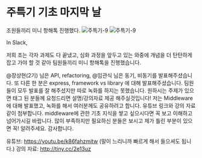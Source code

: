 # 주특기 기초 마지막 날

조원들끼리 미니 항해톡 진행했다.
![주특기-9](https://user-images.githubusercontent.com/62330320/124121917-6e9fd580-dab0-11eb-8f85-557252176169.jpg)
![주특기-9](https://user-images.githubusercontent.com/62330320/124121938-7495b680-dab0-11eb-8623-2e4308ac9fc6.jpg)



In Slack,

저희 조는 각자 과제도 다 끝냈고, 심화 과정을 앞두고 있는 와중에 개념을 더 탄탄하게 잡고 가야 할 것 같아 팀원들끼리 미니 항해톡을 진행했습니다.

@장상현(2기) 님은 API, refactoring, @임관식 님은 동기, 비동기를 발표해주셨습니다. 또 다른 한 분은 express, framework vs library 에 대해 발표해주셨습니다.
팀원들이 모두 발표를 잘 해주셨지만 따로 녹화를 하지는 못했습니다. 원하시는 주제가 있으면 태그 된 분들께 요청드리면 설명/강의자료 제공 해주실것입니다!
저는 Middleware에 대해 발표했고, 녹화를 해서 여러분께도 공유하려고 합니다.
유튜브 링크와 강의 자료 같이 첨부합니다. middleware에 관한 기초 지식을 쌓고 싶으시다면 꼭 보고 이해하고 넘어가시길 바랍니다.
많이 부족하지만 필요하신 분들은 보시고 제가 틀린 부분이 있으면 꼭! 알려주세요. 감사합니다.


유튜브: https://youtu.be/k86fahzmitw (말이 느리니까 빠르게 해서 들으셔도 됩니다.)
강의 자료: http://tiny.cc/2e13uz
